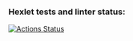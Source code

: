 ### Hexlet tests and linter status:
[![Actions Status](https://github.com/DmitryGrokh/java-project-lvl1/workflows/hexlet-check/badge.svg)](https://github.com/DmitryGrokh/java-project-lvl1/actions)